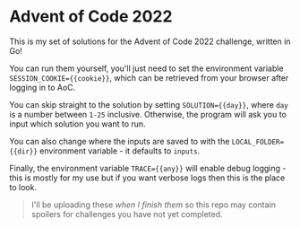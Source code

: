 # Advent of Code 2022

This is my set of solutions for the Advent of Code 2022 challenge, written in
Go!

You can run them yourself, you'll just need to set the environment variable
`SESSION_COOKIE={{cookie}}`, which can be retrieved from your browser after
logging in to AoC.

You can skip straight to the solution by setting `SOLUTION={{day}}`, where `day`
is a number between `1-25` inclusive. Otherwise, the program will ask you to
input which solution you want to run. 

You can also change where the inputs are saved to with the
`LOCAL_FOLDER={{dir}}` environment variable - it defaults to `inputs`.

Finally, the environment variable `TRACE={{any}}` will enable debug logging -
this is mostly for my use but if you want verbose logs then this is the place to
look.

> I'll be uploading these _when I finish them_ so this repo may contain spoilers
> for challenges you have not yet completed.

